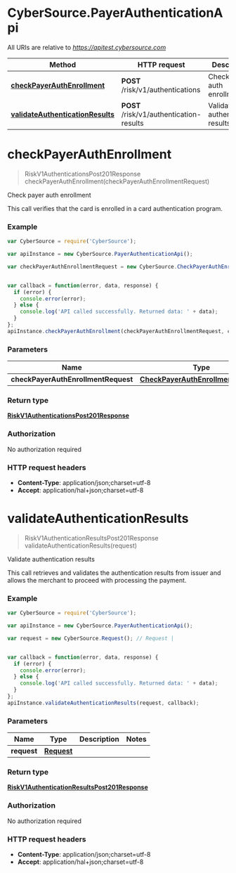 # CyberSource.PayerAuthenticationApi

All URIs are relative to *https://apitest.cybersource.com*

Method | HTTP request | Description
------------- | ------------- | -------------
[**checkPayerAuthEnrollment**](PayerAuthenticationApi.md#checkPayerAuthEnrollment) | **POST** /risk/v1/authentications | Check payer auth enrollment
[**validateAuthenticationResults**](PayerAuthenticationApi.md#validateAuthenticationResults) | **POST** /risk/v1/authentication-results | Validate authentication results


<a name="checkPayerAuthEnrollment"></a>
# **checkPayerAuthEnrollment**
> RiskV1AuthenticationsPost201Response checkPayerAuthEnrollment(checkPayerAuthEnrollmentRequest)

Check payer auth enrollment

This call verifies that the card is enrolled in a card authentication program.

### Example
```javascript
var CyberSource = require('CyberSource');

var apiInstance = new CyberSource.PayerAuthenticationApi();

var checkPayerAuthEnrollmentRequest = new CyberSource.CheckPayerAuthEnrollmentRequest(); // CheckPayerAuthEnrollmentRequest | 


var callback = function(error, data, response) {
  if (error) {
    console.error(error);
  } else {
    console.log('API called successfully. Returned data: ' + data);
  }
};
apiInstance.checkPayerAuthEnrollment(checkPayerAuthEnrollmentRequest, callback);
```

### Parameters

Name | Type | Description  | Notes
------------- | ------------- | ------------- | -------------
 **checkPayerAuthEnrollmentRequest** | [**CheckPayerAuthEnrollmentRequest**](CheckPayerAuthEnrollmentRequest.md)|  | 

### Return type

[**RiskV1AuthenticationsPost201Response**](RiskV1AuthenticationsPost201Response.md)

### Authorization

No authorization required

### HTTP request headers

 - **Content-Type**: application/json;charset=utf-8
 - **Accept**: application/hal+json;charset=utf-8

<a name="validateAuthenticationResults"></a>
# **validateAuthenticationResults**
> RiskV1AuthenticationResultsPost201Response validateAuthenticationResults(request)

Validate authentication results

This call retrieves and validates the authentication results from issuer and allows the merchant to proceed with processing the payment. 

### Example
```javascript
var CyberSource = require('CyberSource');

var apiInstance = new CyberSource.PayerAuthenticationApi();

var request = new CyberSource.Request(); // Request | 


var callback = function(error, data, response) {
  if (error) {
    console.error(error);
  } else {
    console.log('API called successfully. Returned data: ' + data);
  }
};
apiInstance.validateAuthenticationResults(request, callback);
```

### Parameters

Name | Type | Description  | Notes
------------- | ------------- | ------------- | -------------
 **request** | [**Request**](Request.md)|  | 

### Return type

[**RiskV1AuthenticationResultsPost201Response**](RiskV1AuthenticationResultsPost201Response.md)

### Authorization

No authorization required

### HTTP request headers

 - **Content-Type**: application/json;charset=utf-8
 - **Accept**: application/hal+json;charset=utf-8

